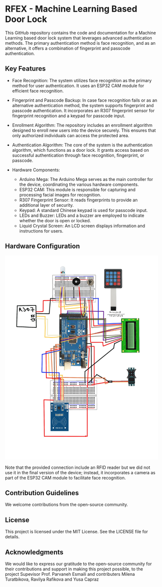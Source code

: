 # RFEX - Machine Learning Based Door Lock 
This GitHub repository contains the code and documentation for a Machine Learning based door lock system that leverages advanced authentication methods. The primary authentication method is face recognition, and as an alternative, it offers a combination of fingerprint and passcode authentication.

## Key Features
- Face Recognition: The system utilizes face recognition as the primary method for user authentication. It uses an ESP32 CAM module for efficient face recognition.

- Fingerprint and Passcode Backup: In case face recognition fails or as an alternative authentication method, the system supports fingerprint and passcode authentication. It incorporates an R307 fingerprint sensor for fingerprint recognition and a keypad for passcode input.

- Enrollment Algorithm: The repository includes an enrollment algorithm designed to enroll new users into the device securely. This ensures that only authorized individuals can access the protected area.

- Authentication Algorithm: The core of the system is the authentication algorithm, which functions as a door lock. It grants access based on successful authentication through face recognition, fingerprint, or passcode.

- Hardware Components:

    - Arduino Mega: The Arduino Mega serves as the main controller for the device, coordinating the various hardware components.
    - ESP32 CAM: This module is responsible for capturing and processing facial images for recognition.
    - R307 Fingerprint Sensor: It reads fingerprints to provide an additional layer of security.
    - Keypad: A standard Chinese keypad is used for passcode input.
    - LEDs and Buzzer: LEDs and a buzzer are employed to indicate whether the door is open or locked.
    - Liquid Crystal Screen: An LCD screen displays information and instructions for users.

## Hardware Configuration

![connection-map.jpeg](connection-map.jpeg)


Note that the provided connection include an RFID reader but we did not use it in the final version of the device; instead, it incorporates a camera as part of the ESP32 CAM module to facilitate face recognition.

## Contribution Guidelines
We welcome contributions from the open-source community.

## License
This project is licensed under the MIT License. See the LICENSE file for details.

## Acknowledgments
We would like to express our gratitude to the open-source community for their contributions and support in making this project possible, to the project Supevisor Prof. Parvaneh Esmaili and contributers Milena Turatbikova, Ravilya Rafikova and Yusa Capraz 



